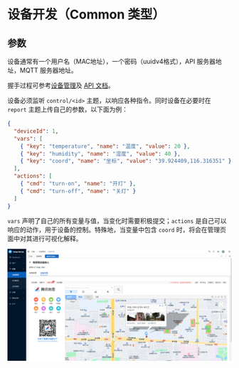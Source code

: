 # 设备开发（Common 类型）

## 参数

设备通常有一个用户名（MAC地址），一个密码（uuidv4格式），API 服务器地址，MQTT 服务器地址。

握手过程可参考[设备管理](/usage/devices)及 [API 文档](https://docs.jmpsvr.com/api.html)。

设备必须监听 `control/<id>` 主题，以响应各种指令。同时设备在必要时在 `report` 主题上传自己的参数，以下面为例：

```json
{
  "deviceId": 1,
  "vars": [
    { "key": "temperature", "name": "温度", "value": 20 },
    { "key": "humidity", "name": "湿度", "value": 40 },
    { "key": "coord", "name": "坐标", "value": "39.924409,116.316351" }
  ],
  "actions": [
    { "cmd": "turn-on", "name": "开灯" },
    { "cmd": "turn-off", "name": "关灯" }
  ]
}
```

`vars` 声明了自己的所有变量与值，当变化时需要积极提交；`actions` 是自己可以响应的动作，用于设备的控制。特殊地，当变量中包含 `coord` 时，将会在管理页面中对其进行可视化解释。

![Location](/location.png)
